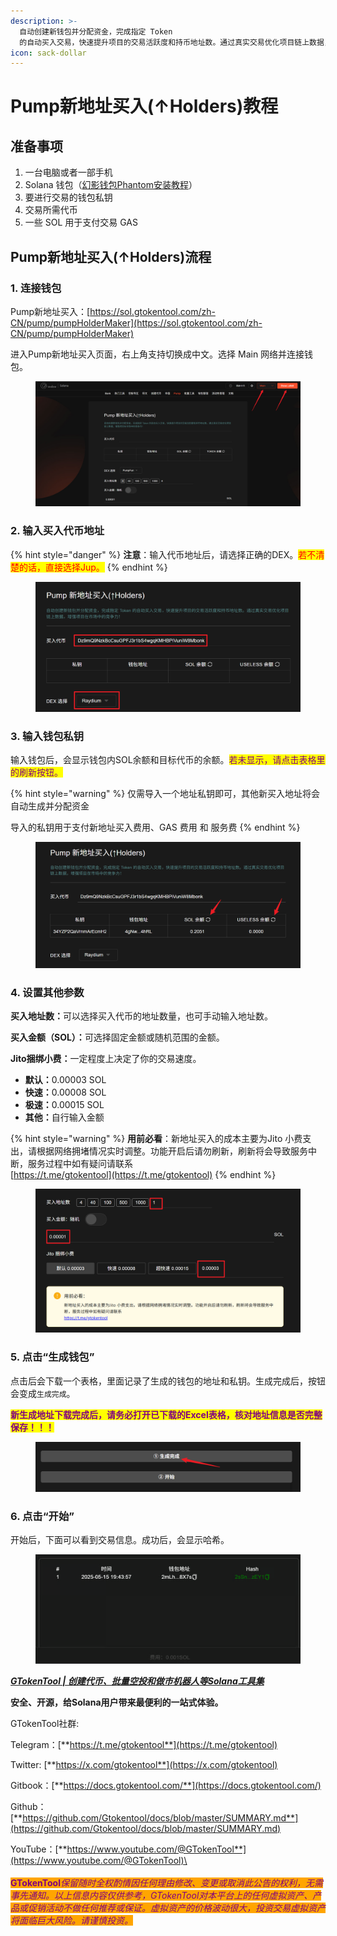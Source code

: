 ```yaml
---
description: >-
  自动创建新钱包并分配资金，完成指定 Token
  的自动买入交易，快速提升项目的交易活跃度和持币地址数。通过真实交易优化项目链上数据，增强项目在市场中的竞争力！
icon: sack-dollar
---
```


# Pump新地址买入(↑Holders)教程

## 准备事项

1. 一台电脑或者一部手机
2. Solana 钱包（[幻影钱包Phantom安装教程](https://docs.gtokentool.com/solana/auxiliary-tutorial/phantom-wallet-installation)）
3. 要进行交易的钱包私钥
4. 交易所需代币
5. 一些 SOL 用于支付交易 GAS

## Pump新地址买入(↑Holders)流程

### 1. 连接钱包

Pump新地址买入：[https://sol.gtokentool.com/zh-CN/pump/pumpHolderMaker](https://sol.gtokentool.com/zh-CN/pump/pumpHolderMaker)

进入Pump新地址买入页面，右上角支持切换成中文。选择 Main 网络并连接钱包。

<figure><img src="../../.gitbook/assets/Snipaste_2025-08-21_14-14-16 (1).png" alt=""><figcaption></figcaption></figure>

### 2. 输入买入代币地址

{% hint style="danger" %}
**注意**：输入代币地址后，请选择正确的DEX。<mark style="color:red;">若不清楚的话，直接选择Jup。</mark>
{% endhint %}

<figure><img src="../../.gitbook/assets/Snipaste_2025-08-21_14-23-43.png" alt=""><figcaption></figcaption></figure>

### 3. 输入钱包私钥

输入钱包后，会显示钱包内SOL余额和目标代币的余额。<mark style="color:purple;">若未显示，请点击表格里的刷新按钮。</mark>

{% hint style="warning" %}
仅需导入一个地址私钥即可，其他新买入地址将会自动生成并分配资金

导入的私钥用于支付新地址买入费用、GAS 费用 和 服务费
{% endhint %}

<figure><img src="../../.gitbook/assets/Snipaste_2025-08-21_14-24-54.png" alt=""><figcaption></figcaption></figure>

### 4. 设置其他参数

**买入地址数：**&#x53EF;以选择买入代币的地址数量，也可手动输入地址数。

**买入金额（SOL）：**&#x53EF;选择固定金额或随机范围的金额。

**Jito捆绑小费：**&#x4E00;定程度上决定了你的交易速度。

* **默认：**&#x30;.00003 SOL
* **快速：**&#x30;.00008 SOL
* **极速：**&#x30;.00015 SOL
* **其他：**&#x81EA;行输入金额

{% hint style="warning" %}
**用前必看**：新地址买入的成本主要为Jito 小费支出，请根据网络拥堵情况实时调整。功能开启后请勿刷新，刷新将会导致服务中断，服务过程中如有疑问请联系\
[https://t.me/gtokentool](https://t.me/gtokentool)
{% endhint %}

<figure><img src="../../.gitbook/assets/Snipaste_2025-08-21_14-25-49.png" alt=""><figcaption></figcaption></figure>

### 5. 点击“生成钱包”

点击后会下载一个表格，里面记录了生成的钱包的地址和私钥。生成完成后，按钮会变成`生成完成`。

<mark style="color:purple;">**新生成地址下载完成后，请务必打开已下载的Excel表格，核对地址信息是否完整保存！！！**</mark>

<figure><img src="../../.gitbook/assets/Snipaste_2025-08-21_14-31-15.png" alt=""><figcaption></figcaption></figure>

### 6. 点击“开始”

开始后，下面可以看到交易信息。成功后，会显示哈希。

<figure><img src="../../.gitbook/assets/Snipaste_2025-08-21_13-52-53.png" alt=""><figcaption></figcaption></figure>

[_**GTokenTool | 创建代币、批量空投和做市机器人等Solana工具集**_](https://sol.gtokentool.com)

**安全、开源，给Solana用户带来最便利的一站式体验。**



GTokenTool社群:

Telegram：[**https://t.me/gtokentool**](https://t.me/gtokentool)

Twitter:  [**https://x.com/gtokentool**](https://x.com/gtokentool)

Gitbook：[**https://docs.gtokentool.com/**](https://docs.gtokentool.com/)

Github：[**https://github.com/Gtokentool/docs/blob/master/SUMMARY.md**](https://github.com/Gtokentool/docs/blob/master/SUMMARY.md)

YouTube：[**https://www.youtube.com/@GTokenTool**](https://www.youtube.com/@GTokenTool)\
\
\
<mark style="color:purple;background-color:orange;">**GTokenTool**</mark>_<mark style="color:purple;background-color:orange;">保留随时全权酌情因任何理由修改、变更或取消此公告的权利，无需事先通知。以上信息内容仅供参考，GTokenTool对本平台上的任何虚拟资产、产品或促销活动不做任何推荐或保证。虚拟资产的价格波动很大，投资交易虚拟资产将面临巨大风险。请谨慎投资。</mark>_

